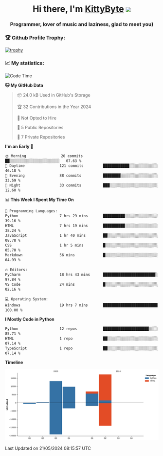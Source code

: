 <h1 align="center">Hi there, I'm <a href="https://github.com/KittyByte" target="_blank">KittyByte</a> 
<img src="https://github.com/blackcater/blackcater/raw/main/images/Hi.gif" height="32"/></h1>
<h3 align="center">Programmer, lover of music and laziness, glad to meet you)</h3>



<h3>🏆 Github Profile Trophy:</h1>

[![trophy](https://github-profile-trophy.vercel.app/?username=KittyByte&theme=gruvbox)](https://github.com/ryo-ma/github-profile-trophy)

<h3>📈 My statistics:</h1>

<!--START_SECTION:waka-->
![Code Time](http://img.shields.io/badge/Code%20Time-612%20hrs%2010%20mins-blue)

**🐱 My GitHub Data** 

> 📦 24.0 kB Used in GitHub's Storage 
 > 
> 🏆 32 Contributions in the Year 2024
 > 
> 🚫 Not Opted to Hire
 > 
> 📜 5 Public Repositories 
 > 
> 🔑 7 Private Repositories 
 > 
**I'm an Early 🐤** 

```text
🌞 Morning                20 commits          ██░░░░░░░░░░░░░░░░░░░░░░░   07.63 % 
🌆 Daytime                121 commits         ████████████░░░░░░░░░░░░░   46.18 % 
🌃 Evening                88 commits          ████████░░░░░░░░░░░░░░░░░   33.59 % 
🌙 Night                  33 commits          ███░░░░░░░░░░░░░░░░░░░░░░   12.60 % 
```


📊 **This Week I Spent My Time On** 

```text
💬 Programming Languages: 
Python                   7 hrs 29 mins       ██████████░░░░░░░░░░░░░░░   39.16 % 
HTML                     7 hrs 19 mins       ██████████░░░░░░░░░░░░░░░   38.24 % 
JavaScript               1 hr 40 mins        ██░░░░░░░░░░░░░░░░░░░░░░░   08.78 % 
CSS                      1 hr 5 mins         █░░░░░░░░░░░░░░░░░░░░░░░░   05.70 % 
Markdown                 56 mins             █░░░░░░░░░░░░░░░░░░░░░░░░   04.93 % 

🔥 Editors: 
PyCharm                  18 hrs 43 mins      ████████████████████████░   97.84 % 
VS Code                  24 mins             █░░░░░░░░░░░░░░░░░░░░░░░░   02.16 % 

💻 Operating System: 
Windows                  19 hrs 7 mins       █████████████████████████   100.00 % 
```

**I Mostly Code in Python** 

```text
Python                   12 repos            █████████████████████░░░░   85.71 % 
HTML                     1 repo              ██░░░░░░░░░░░░░░░░░░░░░░░   07.14 % 
TypeScript               1 repo              ██░░░░░░░░░░░░░░░░░░░░░░░   07.14 % 
```



**Timeline**

![Lines of Code chart](https://raw.githubusercontent.com/KittyByte/KittyByte/main/assets/bar_graph.png)


 Last Updated on 21/05/2024 08:15:57 UTC
<!--END_SECTION:waka-->
